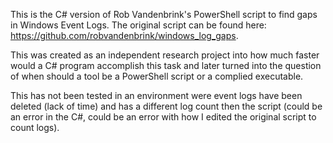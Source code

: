 This is the C# version of Rob Vandenbrink's PowerShell script to find gaps in Windows Event Logs. The original script can be found here: https://github.com/robvandenbrink/windows_log_gaps.

This was created as an independent research project into how much faster would a C# program accomplish this task and later turned into the question of when should a tool be a PowerShell script or a complied executable.

This has not been tested in an environment were event logs have been deleted (lack of time) and has a different log count then the script (could be an error in the C#, could be an error with how I edited the original script to count logs).